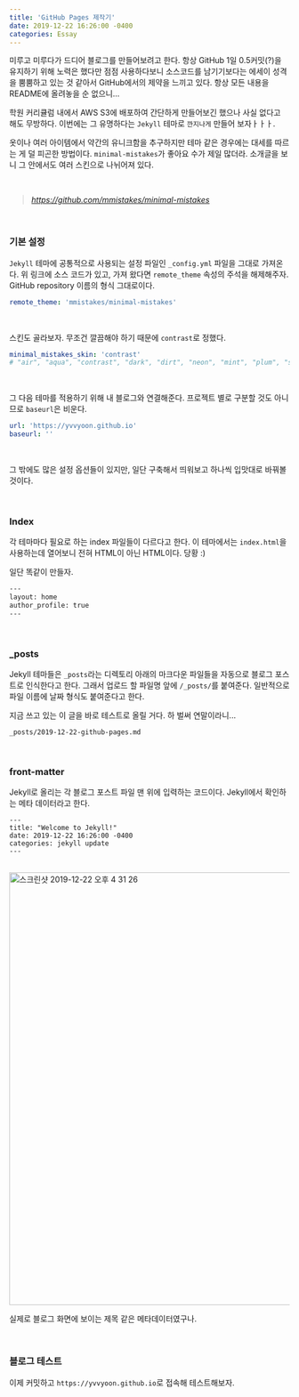 ```yaml
---
title: 'GitHub Pages 제작기'
date: 2019-12-22 16:26:00 -0400
categories: Essay
---
```


미루고 미루다가 드디어 블로그를 만들어보려고 한다. 항상 GitHub 1일 0.5커밋(?)을 유지하기 위해 노력은 했다만 점점 사용하다보니 소스코드를 남기기보다는 에세이 성격을 뿜뿜하고 있는 것 같아서 GitHub에서의 제약을 느끼고 있다. 항상 모든 내용을 README에 올려놓을 순 없으니...

학원 커리큘럼 내에서 AWS S3에 배포하여 간단하게 만들어보긴 했으나 사실 없다고 해도 무방하다. 이번에는 그 유명하다는 `Jekyll` 테마로 `깐지나게` 만들어 보자ㅏㅏㅏ.

옷이나 여러 아이템에서 약간의 유니크함을 추구하지만 테마 같은 경우에는 대세를 따르는 게 덜 피곤한 방법이다. `minimal-mistakes`가 좋아요 수가 제일 많더라. 소개글을 보니 그 안에서도 여러 스킨으로 나뉘어져 있다.

<br>

> _https://github.com/mmistakes/minimal-mistakes_

<br>

### 기본 설정

`Jekyll` 테마에 공통적으로 사용되는 설정 파일인 `_config.yml` 파일을 그대로 가져온다. 위 링크에 소스 코드가 있고, 가져 왔다면 `remote_theme` 속성의 주석을 해제해주자. GitHub repository 이름의 형식 그대로이다.

```yml
remote_theme: 'mmistakes/minimal-mistakes'
```

<br>

스킨도 골라보자. 무조건 깔끔해야 하기 때문에 `contrast`로 정했다.

```yaml
minimal_mistakes_skin: 'contrast'
# "air", "aqua", "contrast", "dark", "dirt", "neon", "mint", "plum", "sunrise"
```

<br>

그 다음 테마를 적용하기 위해 내 블로그와 연결해준다. 프로젝트 별로 구분할 것도 아니므로 `baseurl`은 비운다.

```yaml
url: 'https://yvvyoon.github.io'
baseurl: ''
```

<br>

그 밖에도 많은 설정 옵션들이 있지만, 일단 구축해서 띄워보고 하나씩 입맛대로 바꿔볼 것이다.

<br>

### Index

각 테마마다 필요로 하는 index 파일들이 다르다고 한다. 이 테마에서는 `index.html`을 사용하는데 열어보니 전혀 HTML이 아닌 HTML이다. 당황 :)

일단 똑같이 만들자.

```html
---
layout: home
author_profile: true
---
```

<br>

### \_posts

Jekyll 테마들은 `_posts`라는 디렉토리 아래의 마크다운 파일들을 자동으로 블로그 포스트로 인식한다고 한다. 그래서 업로드 할 파일명 앞에 `/_posts/`를 붙여준다. 일반적으로 파일 이름에 날짜 형식도 붙여준다고 한다.

지금 쓰고 있는 이 글을 바로 테스트로 올릴 거다. 하 벌써 연말이라니...

`_posts/2019-12-22-github-pages.md`

<br>

### front-matter

Jekyll로 올리는 각 블로그 포스트 파일 맨 위에 입력하는 코드이다. Jekyll에서 확인하는 메타 데이터라고 한다.

```
---
title: "Welcome to Jekyll!"
date: 2019-12-22 16:26:00 -0400
categories: jekyll update
---
```

<br>

<img width="778" alt="스크린샷 2019-12-22 오후 4 31 26" src="https://user-images.githubusercontent.com/12066892/71318752-81f3dd00-24d8-11ea-9626-bf08df604029.png">

실제로 블로그 화면에 보이는 제목 같은 메타데이터였구나.

<br>

### 블로그 테스트

이제 커밋하고 `https://yvvyoon.github.io`로 접속해 테스트해보자.
